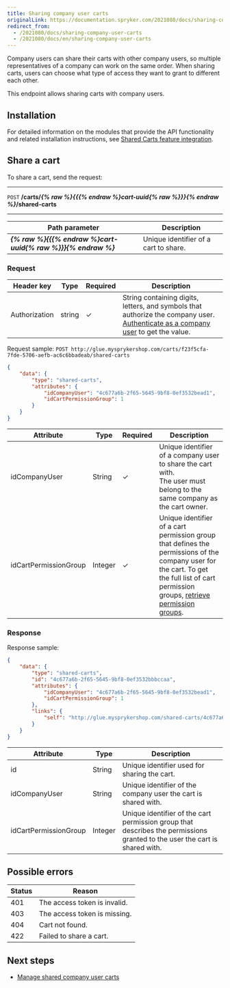 ```yaml
---
title: Sharing company user carts
originalLink: https://documentation.spryker.com/2021080/docs/sharing-company-user-carts
redirect_from:
  - /2021080/docs/sharing-company-user-carts
  - /2021080/docs/en/sharing-company-user-carts
---
```


Company users can share their carts with other company users, so multiple representatives of a company can work on the same order. When sharing carts, users can choose what type of access they want to grant to different each other.

This endpoint allows sharing carts with company users.

## Installation
For detailed information on the modules that provide the API functionality and related installation instructions, see [Shared Carts feature integration](https://documentation.spryker.com/docs/shared-carts-feature-integration).


## Share a cart
To share a cart, send the request:

***
`POST` **/carts/*{% raw %}{{{% endraw %}cart-uuid{% raw %}}}{% endraw %}*/shared-carts**
***


| Path parameter | Description |
| --- | --- |
| ***{% raw %}{{{% endraw %}cart-uuid{% raw %}}}{% endraw %}*** | Unique identifier of a cart to share. |

### Request

| Header key | Type | Required | Description |
| --- | --- | --- | --- |
| Authorization | string | ✓ | String containing digits, letters, and symbols that authorize the company user. [Authenticate as a company user](https://documentation.spryker.com/docs/authenticating-as-a-company-user#authenticate-as-a-company-user) to get the value.  |

Request sample: `POST http://glue.mysprykershop.com/carts/f23f5cfa-7fde-5706-aefb-ac6c6bbadeab/shared-carts`
    
```json
{
    "data": {
        "type": "shared-carts",
        "attributes": {
            "idCompanyUser": "4c677a6b-2f65-5645-9bf8-0ef3532bead1",
            "idCartPermissionGroup": 1
        }
    }
}
```

| Attribute | Type | Required | Description |
| --- | --- | --- | --- |
| idCompanyUser | String | ✓ | Unique identifier of a company user to share the cart with.</br>The user must belong to the same company as the cart owner. |
| idCartPermissionGroup | Integer | ✓ | Unique identifier of a cart permission group that defines the permissions of the company user for the cart. To get the full list of cart permission groups, [retrieve permission groups](https://documentation.spryker.com/docs/retrieving-cart-permission-groups#retrieve-cart-permission-groups). |

### Response



Response sample:
    
```json
{
    "data": {
        "type": "shared-carts",
        "id": "4c677a6b-2f65-5645-9bf8-0ef3532bbbccaa",
        "attributes": {
            "idCompanyUser": "4c677a6b-2f65-5645-9bf8-0ef3532bead1",
            "idCartPermissionGroup": 1
        },
        "links": {
            "self": "http://glue.mysprykershop.com/shared-carts/4c677a6b-2f65-5645-9bf8-0ef3532bbbccaa"
        }
    }
}
```

| Attribute | Type | Description |
| --- | --- | --- |
| id | String | Unique identifier used for sharing the cart. |
| idCompanyUser | String | Unique identifier of the company user the cart is shared with. |
| idCartPermissionGroup | Integer | Unique identifier of the cart permission group that describes the permissions granted to the user the cart is shared with. |


## Possible errors

| Status | Reason |
| --- | --- |
| 401 | The access token is invalid. |
| 403 | The access token is missing. |
| 404 | Cart not found. |
| 422 | Failed to share a cart. |

## Next steps

* [Manage shared company user carts](https://documentation.spryker.com/docs/managing-shared-company-user-carts)

